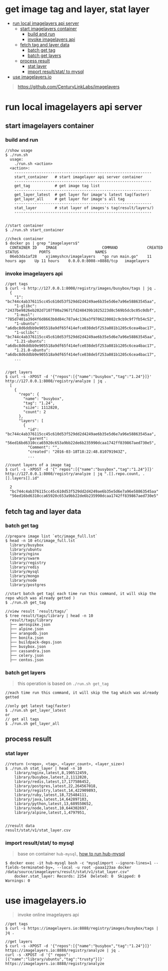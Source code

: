 get image tag and layer, stat layer
===========================


<!-- TOC depthFrom:1 depthTo:6 withLinks:1 updateOnSave:1 orderedList:0 -->

- [run local imagelayers api server](#run-local-imagelayers-api-server)
	- [start imagelayers container](#start-imagelayers-container)
		- [build and run](#build-and-run)
		- [invoke imagelayers api](#invoke-imagelayers-api)
	- [fetch tag and layer data](#fetch-tag-and-layer-data)
		- [batch get tag](#batch-get-tag)
		- [batch get layers](#batch-get-layers)
	- [process result](#process-result)
		- [stat layer](#stat-layer)
		- [import result/stat/ to mysql](#import-resultstat-to-mysql)
- [use imagelayers.io](#use-imagelayersio)

<!-- /TOC -->

> https://github.com/CenturyLinkLabs/imagelayers


# run local imagelayers api server

## start imagelayers container

### build and run
```
//show usage
$ ./run.sh
  usage:
    ./run.sh <action>
  <action>:
    -------------------------------------------------------------
    start_container   # start imagelayer api server container
    -------------------------------------------------------------
    get_tag           # get image tag list
    -------------------------------------------------------------
    get_layer_latest  # get layer for image's latest tag(faster)
    get_layer_all     # get layer for image's all tag
    -------------------------------------------------------------
    stat_layer        # stat layer of images's tag(result/layers/)
    -------------------------------------------------------------


//start container
$ ./run.sh start_container

//check container
$ docker ps | grep "imagelayers$"
  CONTAINER ID    IMAGE                    COMMAND             CREATED         STATUS         PORTS                    NAMES
  06eb3da1af28    xjimmyshcn/imagelayers   "go run main.go"    11 hours ago    Up 11 hours    0.0.0.0:8008->8888/tcp   imagelayers
```

### invoke imagelayers api
```
//get tags
$ curl -s http://127.0.0.1:8008/registry/images/busybox/tags | jq .
  {
    "1": "bc744c4ab376115cc45c610d53f529dd2d4249ae6b35e5d6e7a96e58863545aa",
    "1-glibc": "2437be9826eb202d7107f00a29671fd248439b1025223d8c569b5dcbc05c0dbf",
    "1-musl": "785d7401a39d4f6d8663b8d84c787a4c136a3f9706220082c9cb9c9f7fb54c52",
    "1-ubuntu": "a6dbc8d6ddbb9e905518a9df65f414efce038de5f253a081b1205c6cea4bac17",
    "1-uclibc": "bc744c4ab376115cc45c610d53f529dd2d4249ae6b35e5d6e7a96e58863545aa",
    "1.21-ubuntu": "a6dbc8d6ddbb9e905518a9df65f414efce038de5f253a081b1205c6cea4bac17",
    "1.21.0-ubuntu": "a6dbc8d6ddbb9e905518a9df65f414efce038de5f253a081b1205c6cea4bac17",
    ...


//get layers
$ curl -s -XPOST -d '{"repos":[{"name":"busybox","tag":"1.24"}]}' http://127.0.0.1:8008/registry/analyze | jq .
  [
    {
      "repo": {
        "name": "busybox",
        "tag": "1.24",
        "size": 1112820,
        "count": 2
      },
      "layers": [
        {
          "id": "bc744c4ab376115cc45c610d53f529dd2d4249ae6b35e5d6e7a96e58863545aa",
          "parent": "56ed16bd6310cca65920c653a9bb22de6b235990dcaa1742ff839867aed730e5",
          "Comment": "",
          "created": "2016-03-18T18:22:48.810791943Z",
          ...

//count layers of a image tag
$ curl -s -XPOST -d '{" repos":[{"name":"busybox","tag":"1.24"}]}' http://127.0.0.1:8008/registry/analyze | jq ".[].repo.count, .[].layers[].id"

  2
  "bc744c4ab376115cc45c610d53f529dd2d4249ae6b35e5d6e7a96e58863545aa"
  "56ed16bd6310cca65920c653a9bb22de6b235990dcaa1742ff839867aed730e5"
```
## fetch tag and layer data

### batch get tag
```
//prepare image list `etc/image_full.lst`
$ head -n 10 etc/image_full.lst
  library/busybox
  library/ubuntu
  library/nginx
  library/swarm
  library/registry
  library/redis
  library/mysql
  library/mongo
  library/node
  library/postgres

//start batch get tag( each time run this command, it will skip the repo which was already getted )
$ ./run.sh get_tag

//view result `result/tags/`
$ tree result/tags/library | head -n 10
  result/tags/library
  ├── aerospike.json
  ├── alpine.json
  ├── arangodb.json
  ├── bonita.json
  ├── buildpack-deps.json
  ├── busybox.json
  ├── cassandra.json
  ├── celery.json
  ├── centos.json

```

### batch get layers

> this operation is based on `./run.sh get_tag`

```
//each time run this command, it will skip the tag which was already getted

//only get latest tag(faster)
$ ./run.sh get_layer_latest
or
// get all tags
$ ./run.sh get_layer_all
```

## process result

### stat layer
```
//return (<repo>, <tag>, <layer_count>, <layer_size>)
$ ./run.sh stat_layer | head -n 10
	library/nginx,latest,8,190512459,
	library/busybox,latest,2,1112820,
	library/redis,latest,17,177586452,
	library/postgres,latest,22,264567018,
	library/registry,latest,14,422909893,
	library/ruby,latest,18,725484111,
	library/java,latest,14,642897103,
	library/python,latest,13,689550652,
	library/node,latest,10,644302697,
	library/alpine,latest,1,4797951,


//result data
result/stat/v1/stat_layer.csv
```

### import result/stat/ to mysql

> base on container `hub-mysql`, [how to run hub-mysql](doc/process_data.md#start-container-hub-mysql-and-hub-phpmyadmin)

```
$ docker exec -it hub-mysql bash -c "mysqlimport --ignore-lines=1 --fields-terminated-by=, --local -u root -paaa123aa docker /data/source/imagelayers/result/stat/v1/stat_layer.csv"
    docker.stat_layer: Records: 2254  Deleted: 0  Skipped: 0  Warnings: 0
```

# use imagelayers.io

> invoke online imagelayers api

```
//get tags
$ curl -s https://imagelayers.io:8888/registry/images/busybox/tags | jq .

//get layers
$ curl -s -XPOST -d '{"repos":[{"name":"busybox","tag":"1.24"}]}' https://imagelayers.io:8888/registry/analyze | jq .
curl -s -XPOST -d '{" repos":[{"name":"library/ubuntu","tag":"trusty"}]}' https://imagelayers.io:8888/registry/analyze  
```
